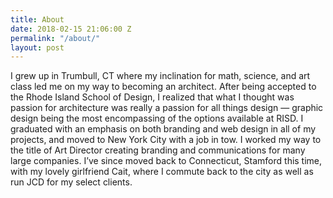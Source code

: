 ```yaml
---
title: About
date: 2018-02-15 21:06:00 Z
permalink: "/about/"
layout: post
---
```


I grew up in Trumbull, CT where my inclination for math, science, and art class led me on my way to becoming an architect. After being accepted to the Rhode Island School of Design, I realized that what I thought was passion for architecture was really a passion for all things design — graphic design being the most encompassing of the options available at RISD. I graduated with an emphasis on both branding and web design in all of my projects, and moved to New York City with a job in tow. I worked my way to the title of Art Director creating branding and communications for many large companies. I’ve since moved back to Connecticut, Stamford this time, with my lovely girlfriend Cait, where I commute back to the city as well as run JCD for my select clients.